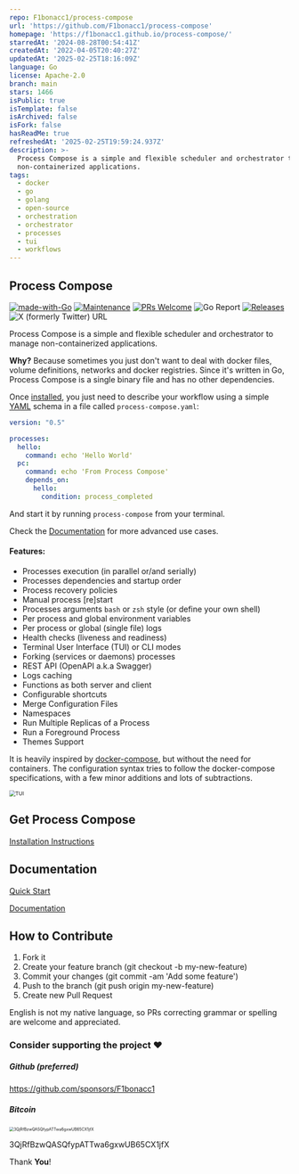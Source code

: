 ```yaml
---
repo: F1bonacc1/process-compose
url: 'https://github.com/F1bonacc1/process-compose'
homepage: 'https://f1bonacc1.github.io/process-compose/'
starredAt: '2024-08-28T00:54:41Z'
createdAt: '2022-04-05T20:40:27Z'
updatedAt: '2025-02-25T18:16:09Z'
language: Go
license: Apache-2.0
branch: main
stars: 1466
isPublic: true
isTemplate: false
isArchived: false
isFork: false
hasReadMe: true
refreshedAt: '2025-02-25T19:59:24.937Z'
description: >-
  Process Compose is a simple and flexible scheduler and orchestrator to manage
  non-containerized applications.
tags:
  - docker
  - go
  - golang
  - open-source
  - orchestration
  - orchestrator
  - processes
  - tui
  - workflows
---
```


## Process Compose

[![made-with-Go](https://img.shields.io/badge/Made%20with-Go-1f425f.svg)](https://go.dev/) [![Maintenance](https://img.shields.io/badge/Maintained%3F-yes-green.svg)](https://GitHub.com/F1bonacc1/process-compose/graphs/commit-activity) [![PRs Welcome](https://img.shields.io/badge/PRs-welcome-brightgreen.svg?style=flat-square)](http://makeapullrequest.com) ![Go Report](https://goreportcard.com/badge/github.com/F1bonacc1/process-compose) [![Releases](https://img.shields.io/github/downloads/F1bonacc1/process-compose/total.svg)]() ![X (formerly Twitter) URL](https://img.shields.io/twitter/url?url=https%3A%2F%2Ftwitter.com%2FProcessCompose&style=flat&logo=x&label=Process%20Compose)



Process Compose is a simple and flexible scheduler and orchestrator to manage non-containerized applications.

**Why?** Because sometimes you just don't want to deal with docker files, volume definitions, networks and docker registries.
Since it's written in Go, Process Compose is a single binary file and has no other dependencies.

Once [installed](https://f1bonacc1.github.io/process-compose/installation/), you just need to describe your workflow using a simple [YAML](http://yaml.org/) schema in a file called `process-compose.yaml`:

```yaml
version: "0.5"

processes:
  hello:
    command: echo 'Hello World'
  pc:
    command: echo 'From Process Compose'
    depends_on:
      hello:
        condition: process_completed
```

And start it by running `process-compose` from your terminal.

Check the [Documentation](https://f1bonacc1.github.io/process-compose/launcher/) for more advanced use cases.

#### Features:

- Processes execution (in parallel or/and serially)
- Processes dependencies and startup order
- Process recovery policies
- Manual process [re]start
- Processes arguments `bash` or `zsh` style (or define your own shell)
- Per process and global environment variables
- Per process or global (single file) logs
- Health checks (liveness and readiness)
- Terminal User Interface (TUI) or CLI modes
- Forking (services or daemons) processes
- REST API (OpenAPI a.k.a Swagger)
- Logs caching
- Functions as both server and client
- Configurable shortcuts
- Merge Configuration Files
- Namespaces
- Run Multiple Replicas of a Process
- Run a Foreground Process 
- Themes Support

It is heavily inspired by [docker-compose](https://github.com/docker/compose), but without the need for containers. The configuration syntax tries to follow the docker-compose specifications, with a few minor additions and lots of subtractions.

<img src="./imgs/tui.png" alt="TUI" style="zoom:67%;" />

## Get Process Compose

[Installation Instructions](https://f1bonacc1.github.io/process-compose/installation/)

## Documentation

[Quick Start](https://f1bonacc1.github.io/process-compose/intro/)

[Documentation](https://f1bonacc1.github.io/process-compose/launcher/)

## How to Contribute

1. Fork it
2. Create your feature branch (git checkout -b my-new-feature)
3. Commit your changes (git commit -am 'Add some feature')
4. Push to the branch (git push origin my-new-feature)
5. Create new Pull Request

English is not my native language, so PRs correcting grammar or spelling are welcome and appreciated.

### Consider supporting the project ❤️

##### Github (preferred)

https://github.com/sponsors/F1bonacc1

##### Bitcoin

<img src="./imgs/btc.wallet.qr.png" style="zoom:50%;"  alt="3QjRfBzwQASQfypATTwa6gxwUB65CX1jfX"/>

3QjRfBzwQASQfypATTwa6gxwUB65CX1jfX

Thank **You**!
